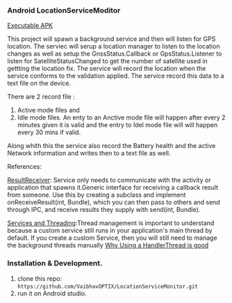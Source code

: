 ### Android LocationServiceModitor 
[Executable APK](https://github.com/VaibhavOPTIX/LocationServiceMonitor/blob/master/app-debug.apk)

This project will spawn a background service and then will listen for GPS location. The serviec will serup a location manager to listen to the location changes as well as setup the GnssStatus.Callback or GpsStatus.Listener to listen for SatelliteStatusChanged to get the number of satellite used in gettting the location fix.
The service will record the location when the service conforms to the validation applied. The service record this data to a text file on the device.

There are 2 record file :
1. Active mode files and 
2. Idle mode files. 
An enty to an Anctive mode file will happen after every 2 minutes given it is valid and the entry to Idel mode file will will happen every 30 mins if valid.

Along whith this the service also record the Battery health and the active Network information and writes then to a text file as well.



References: 

[ResultReceiver](https://guides.codepath.com/android/Starting-Background-Services#communicating-with-a-resultreceiver): Service
only needs to communicate with the activity or application that spawns it.Generic interface for receiving a callback result 
from someone. Use this by creating a subclass and implement onReceiveResult(int, Bundle), which you can then pass to others 
and send through IPC, and receive results they supply with send(int, Bundle).

[Services and Threading](https://guides.codepath.com/android/Managing-Threads-and-Custom-Services#executing-runnables-on-handlerthread):Thread management is important to understand because a custom service still runs in your application's main thread by default. If you create a custom Service, then you will still need to manage the background threads manually
[Why Using a HandlerThread is good](https://medium.com/@ali.muzaffar/handlerthreads-and-why-you-should-be-using-them-in-your-android-apps-dc8bf1540341)

### Installation & Development. 
1. clone this repo: `https://github.com/VaibhavOPTIX/LocationServiceMonitor.git`
2. run it on Android studio.
